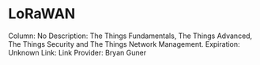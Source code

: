 # LoRaWAN

Column: No
Description: The Things Fundamentals, The Things Advanced, The Things Security and The Things Network Management.
Expiration: Unknown
Link: Link
Provider: Bryan Guner
